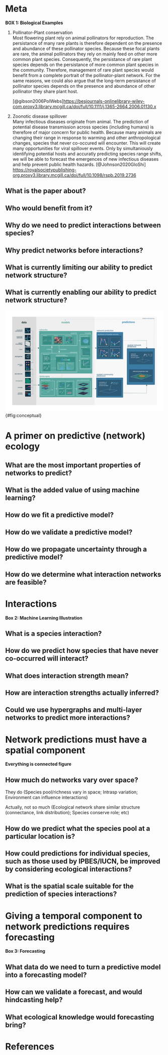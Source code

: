 # Meta

**BOX 1: Biological Examples**

1. Pollinator-Plant conservation  
   Most flowering plant rely on animal pollinators for reproduction. The
   persistance of many rare plants is therefore dependent on the presence and
   abundance of these pollinator species. Because these focal plants are rare,
   the animal pollinators they rely on mainly feed on other more common plant
   species. Consequently, the persistance of rare plant species depends on the
   persistance of more common plant species in the community. Therefore,
   management of rare plant species would benefit from a complete portrait of
   the pollinator-plant network. For the same reasons, we could also argue that
   the long-term persistance of pollinator species depends on the presence and
   abundance of other pollinator they share plant host.

   [@gibson2006PolWebs]https://besjournals-onlinelibrary-wiley-com.proxy3.library.mcgill.ca/doi/full/10.1111/j.1365-2664.2006.01130.x

1. Zoonotic disease spillover  
   Many infectious diseases originate from animal. The prediction of potential
   disease transmission across species (including humans) is therefore of major
   concern for public health. Because many animals are changing their range in
   response to warming and other anthropological changes, species that never
   co-occured will encounter. This will create many opportunities for viral
   spillover events. Only by simultaniously identifying potential hosts and
   accuratly predicting species range shifts, we will be able to forecast the
   emergences of new infectious diseases and help prevent public health hazards.
   [@Johnson2020GloShi]
   https://royalsocietypublishing-org.proxy3.library.mcgill.ca/doi/full/10.1098/rspb.2019.2736

## What is the paper about?

## Who would benefit from it?

## Why do we need to predict interactions between species?

## Why predict networks before interactions?

## What is currently limiting our ability to predict network structure?

## What is currently enabling our ability to predict network structure?

![TODO](figures/conceptual.png){#fig:conceptual}

# A primer on predictive (network) ecology

## What are the most important properties of networks to predict?

## What is the added value of using machine learning?

## How do we fit a predictive model?

## How do we validate a predictive model?

## How do we propagate uncertainty through a predictive model?

## How do we determine what interaction networks are feasible?

# Interactions

**Box 2: Machine Learning Illustration**

## What is a species interaction?

## How do we predict how species that have never co-occurred will interact?

## What does interaction strength mean?

## How are interaction strengths actually inferred? 

## Could we use hypergraphs and multi-layer networks to predict more interactions? 

# Network predictions must have a spatial component

**Everything is connected figure**

## How much do networks vary over space?
They do (Species pool/richness vary in space; Intrasp variation; Environment can influence interactions)

Actually, not so much (Ecological network share similar structure (connectance, link distribution); Species conserve role; etc) 

## How do we predict what the species pool at a particular location is?

## How could predictions for individual species, such as those used by IPBES/IUCN, be improved by considering ecological interactions?

## What is the spatial scale suitable for the prediction of species interactions?

# Giving a temporal component to network predictions requires forecasting

**Box 3: Forecasting**

## What data do we need to turn a predictive model into a forecasting model?

## How can we validate a forecast, and would hindcasting help?

## What ecological knowledge would forecasting bring?

# References
